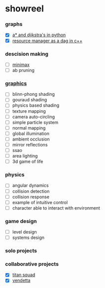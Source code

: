 # showreel
### graphs
- [x] [a* and djikstra's in python](https://github.com/clrobert/pathfinding)
- [x] [resource manager as a dag in c++](https://github.com/clrobert/dag)

### descision making
- [ ] [minimax](https://github.com/clrobert/minimax)
- [ ] ab pruning

### [graphics](https://github.com/clrobert/graphics)
- [ ] blinn-phong shading
- [ ] gouraud shading
- [ ] physics based shading
- [ ] texture mapping
- [ ] camera auto-circling
- [ ] simple particle system
- [ ] normal mapping
- [ ] global illumination
- [ ] ambient occlusion
- [ ] mirror reflections
- [ ] ssao
- [ ] area lighting
- [ ] 3d game of life

### physics
- [ ] angular dynamics
- [ ] collision detection
- [ ] collision response
- [ ] example of intuitive control
- [ ] character able to interact with environment

### game design
- [ ] level design
- [ ] systems design

### solo projects

### collaborative projects
- [x] [titan squad](https://titansquad.github.io)
- [x] [vendetta](https://clrobert.github.io)
